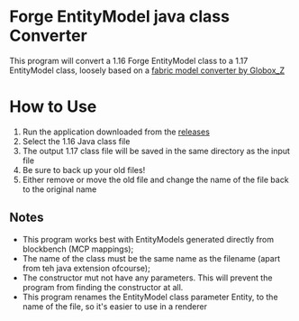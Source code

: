 # Forge EntityModel java class Converter
 This program will convert a 1.16 Forge EntityModel class to a 1.17 EntityModel class, loosely based on a [fabric model converter by Globox_Z](https://github.com/Globox1997/ModelConverter)
# How to Use
1. Run the application downloaded from the [releases](https://github.com/Steaf23/Forge-1.17-Model-Converter/releases)
2. Select the 1.16 Java class file
3. The output 1.17 class file will be saved in the same directory as the input file
4. Be sure to back up your old files!
5. Either remove or move the old file and change the name of the file back to the original name

## Notes
- This program works best with EntityModels generated directly from blockbench (MCP mappings);
- The name of the class must be the same name as the filename (apart from teh java extension ofcourse);
- The constructor mut not have any parameters. This will prevent the program from finding the constructor at all.
- This program renames the EntityModel class parameter Entity, to the name of the file, so it's easier to use in a renderer
